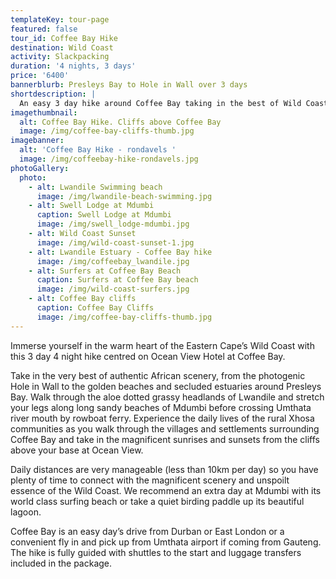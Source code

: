 ```yaml
---
templateKey: tour-page
featured: false
tour_id: Coffee Bay Hike
destination: Wild Coast
activity: Slackpacking
duration: '4 nights, 3 days'
price: '6400'
bannerblurb: Presleys Bay to Hole in Wall over 3 days
shortdescription: |
  An easy 3 day hike around Coffee Bay taking in the best of Wild Coast scenery.
imagethumbnail:
  alt: Coffee Bay Hike. Cliffs above Coffee Bay
  image: /img/coffee-bay-cliffs-thumb.jpg
imagebanner:
  alt: 'Coffee Bay Hike - rondavels '
  image: /img/coffeebay-hike-rondavels.jpg
photoGallery:
  photo:
    - alt: Lwandile Swimming beach
      image: /img/lwandile-beach-swimming.jpg
    - alt: Swell Lodge at Mdumbi
      caption: Swell Lodge at Mdumbi
      image: /img/swell_lodge-mdumbi.jpg
    - alt: Wild Coast Sunset
      image: /img/wild-coast-sunset-1.jpg
    - alt: Lwandile Estuary - Coffee Bay hike
      image: /img/coffeebay_lwandile.jpg
    - alt: Surfers at Coffee Bay Beach
      caption: Surfers at Coffee Bay beach
      image: /img/wild-coast-surfers.jpg
    - alt: Coffee Bay cliffs
      caption: Coffee Bay Cliffs
      image: /img/coffee-bay-cliffs-thumb.jpg
---
```

Immerse yourself in the warm heart of the Eastern Cape’s Wild Coast with this 3 day 4 night hike centred on Ocean View Hotel at Coffee Bay.

Take in the very best of authentic African scenery, from the photogenic Hole in Wall to the golden beaches and secluded estuaries around Presleys Bay.  Walk through the aloe dotted grassy headlands of Lwandile and stretch your legs along long sandy beaches of Mdumbi before crossing Umthata river mouth by rowboat ferry.  Experience the daily lives of the rural Xhosa communities as you walk through the villages and settlements surrounding Coffee Bay and take in the magnificent sunrises and sunsets from the cliffs above your base at Ocean View.

Daily distances are very manageable (less than 10km per day) so you have plenty of time to connect with the magnificent scenery and unspoilt essence of the Wild Coast.  We recommend an extra day at Mdumbi with its world class surfing beach or take a quiet birding paddle up its beautiful lagoon.

Coffee Bay is an easy day’s drive from Durban or East London or a convenient fly in and pick up from Umthata airport if coming from Gauteng. The hike is fully guided with shuttles to the start and luggage transfers included in the package.
